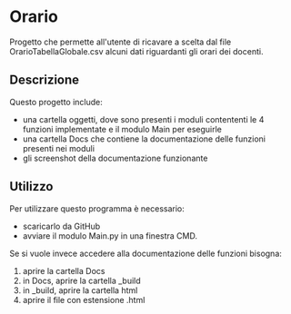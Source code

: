 # Orario
Progetto che permette all'utente di ricavare a scelta dal file OrarioTabellaGlobale.csv alcuni dati riguardanti gli orari dei docenti.
## Descrizione
Questo progetto include:
* una cartella oggetti, dove sono presenti i moduli contententi le 4 funzioni implementate e il modulo Main per eseguirle
* una cartella Docs che contiene la documentazione delle funzioni presenti nei moduli
* gli screenshot della documentazione funzionante 

## Utilizzo
Per utilizzare questo programma è necessario:
* scaricarlo da GitHub
* avviare il modulo Main.py in una finestra CMD.

Se si vuole invece accedere alla documentazione delle funzioni bisogna:
1.  aprire la cartella Docs
2.  in Docs, aprire la cartella _build
3.  in _build, aprire la cartella html
4.  aprire il file con estensione .html 
